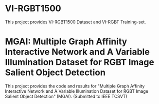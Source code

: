 # VI-RGBT1500
This project provides VI-RGBT1500 Dataset and VI-RGBT Training-set.

# MGAI: Multiple Graph Affinity Interactive Network and A Variable Illumination Dataset for RGBT Image Salient Object Detection
This project provides the code and results for "Multiple Graph Affinity Interactive Network and A Variable Illumination Dataset for RGBT Image Salient Object Detection" (MGAI). (Submitted to IEEE TCSVT)
